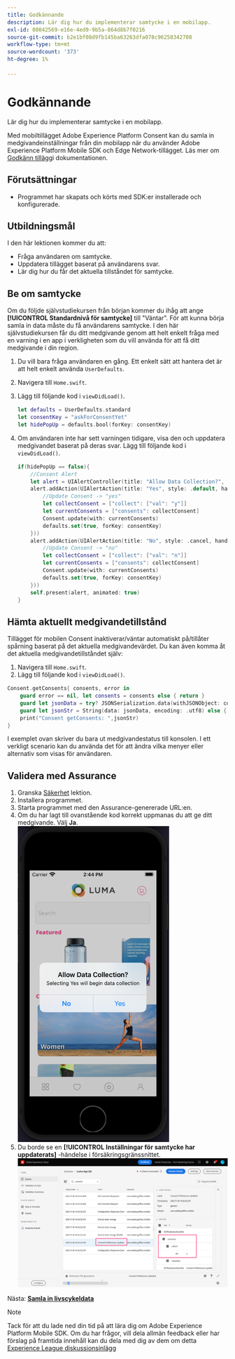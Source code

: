 ```yaml
---
title: Godkännande
description: Lär dig hur du implementerar samtycke i en mobilapp.
exl-id: 08042569-e16e-4ed9-9b5a-864d8b7f0216
source-git-commit: b2e1bf08d9fb145ba63263dfa078c96258342708
workflow-type: tm+mt
source-wordcount: '373'
ht-degree: 1%

---
```


# Godkännande

Lär dig hur du implementerar samtycke i en mobilapp.

Med mobiltillägget Adobe Experience Platform Consent kan du samla in medgivandeinställningar från din mobilapp när du använder Adobe Experience Platform Mobile SDK och Edge Network-tillägget. Läs mer om [Godkänn tillägg](https://developer.adobe.com/client-sdks/documentation/consent-for-edge-network/)i dokumentationen.

## Förutsättningar

* Programmet har skapats och körts med SDK:er installerade och konfigurerade.

## Utbildningsmål

I den här lektionen kommer du att:

* Fråga användaren om samtycke.
* Uppdatera tillägget baserat på användarens svar.
* Lär dig hur du får det aktuella tillståndet för samtycke.

## Be om samtycke

Om du följde självstudiekursen från början kommer du ihåg att ange **[!UICONTROL Standardnivå för samtycke]** till &quot;Väntar&quot;. För att kunna börja samla in data måste du få användarens samtycke. I den här självstudiekursen får du ditt medgivande genom att helt enkelt fråga med en varning i en app i verkligheten som du vill använda för att få ditt medgivande i din region.

1. Du vill bara fråga användaren en gång. Ett enkelt sätt att hantera det är att helt enkelt använda `UserDefaults`.
1. Navigera till `Home.swift`.
1. Lägg till följande kod i `viewDidLoad()`.

   ```swift
   let defaults = UserDefaults.standard
   let consentKey = "askForConsentYet"
   let hidePopUp = defaults.bool(forKey: consentKey)
   ```

1. Om användaren inte har sett varningen tidigare, visa den och uppdatera medgivandet baserat på deras svar. Lägg till följande kod i `viewDidLoad()`.

   ```swift
   if(hidePopUp == false){
       //Consent Alert
       let alert = UIAlertController(title: "Allow Data Collection?", message: "Selecting Yes will begin data collection", preferredStyle: .alert)
       alert.addAction(UIAlertAction(title: "Yes", style: .default, handler: { action in
           //Update Consent -> "yes"
           let collectConsent = ["collect": ["val": "y"]]
           let currentConsents = ["consents": collectConsent]
           Consent.update(with: currentConsents)
           defaults.set(true, forKey: consentKey)
       }))
       alert.addAction(UIAlertAction(title: "No", style: .cancel, handler: { action in
           //Update Consent -> "no"
           let collectConsent = ["collect": ["val": "n"]]
           let currentConsents = ["consents": collectConsent]
           Consent.update(with: currentConsents)
           defaults.set(true, forKey: consentKey)
       }))
       self.present(alert, animated: true)
   }
   ```


## Hämta aktuellt medgivandetillstånd

Tillägget för mobilen Consent inaktiverar/väntar automatiskt på/tillåter spårning baserat på det aktuella medgivandevärdet. Du kan även komma åt det aktuella medgivandetillståndet själv:

1. Navigera till `Home.swift`.
1. Lägg till följande kod i `viewDidLoad()`.

```swift
Consent.getConsents{ consents, error in
    guard error == nil, let consents = consents else { return }
    guard let jsonData = try? JSONSerialization.data(withJSONObject: consents, options: .prettyPrinted) else { return }
    guard let jsonStr = String(data: jsonData, encoding: .utf8) else { return }
    print("Consent getConsents: ",jsonStr)
}
```

I exemplet ovan skriver du bara ut medgivandestatus till konsolen. I ett verkligt scenario kan du använda det för att ändra vilka menyer eller alternativ som visas för användaren.

## Validera med Assurance

1. Granska [Säkerhet](assurance.md) lektion.
1. Installera programmet.
1. Starta programmet med den Assurance-genererade URL:en.
1. Om du har lagt till ovanstående kod korrekt uppmanas du att ge ditt medgivande. Välj **Ja**.
   ![medgivandepopup](assets/mobile-consent-validate.png)
1. Du borde se en **[!UICONTROL Inställningar för samtycke har uppdaterats]** -händelse i försäkringsgränssnittet.
   ![validera samtycke](assets/mobile-consent-update.png)

Nästa: **[Samla in livscykeldata](lifecycle-data.md)**

>[!NOTE]
>
>Tack för att du lade ned din tid på att lära dig om Adobe Experience Platform Mobile SDK. Om du har frågor, vill dela allmän feedback eller har förslag på framtida innehåll kan du dela med dig av dem om detta [Experience League diskussionsinlägg](https://experienceleaguecommunities.adobe.com/t5/adobe-experience-platform-launch/tutorial-discussion-implement-adobe-experience-cloud-in-mobile/td-p/443796)
